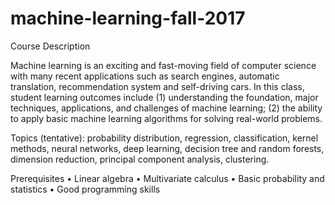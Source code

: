 # machine-learning-fall-2017
Course Description

Machine learning is an exciting and fast-moving field of computer science with many recent applications such as search engines, automatic translation, recommendation system and self-driving cars. In this class, student learning outcomes include (1) understanding the foundation, major techniques, applications, and challenges of machine learning; (2) the ability to apply basic machine learning algorithms for solving real-world problems.

Topics (tentative): probability distribution, regression, classification, kernel methods, neural networks, deep learning, decision tree and random forests, dimension reduction, principal component analysis, clustering.


Prerequisites
•	Linear algebra
•	Multivariate calculus
•	Basic probability and statistics
•	Good programming skills


